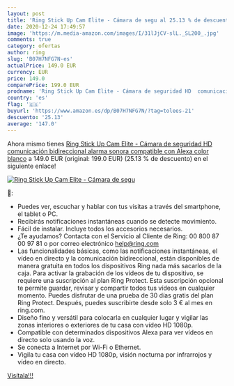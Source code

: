 ```yaml
---
layout: post
title: 'Ring Stick Up Cam Elite - Cámara de segu al 25.13 % de descuento'
date: 2020-12-24 17:49:57
image: 'https://m.media-amazon.com/images/I/31lJjCV-slL._SL200_.jpg'
comments: true
category: ofertas
author: ring
slug: 'B07H7NFG7N-es'
actualPrice: 149.0 EUR
currency: EUR
price: 149.0
comparePrice: 199.0 EUR
prodname: 'Ring Stick Up Cam Elite - Cámara de seguridad HD  comunicación bidireccional  alarma sonora  compatible con Alexa  color blanco'
country: 'es'
flag: '🇪🇸'
buyurl: 'https://www.amazon.es/dp/B07H7NFG7N/?tag=tolees-21'
descuento: '25.13'
average: '147.0'
---
```


Ahora mismo tienes [Ring Stick Up Cam Elite - Cámara de seguridad HD  comunicación bidireccional  alarma sonora  compatible con Alexa  color blanco](https://www.amazon.es/dp/B07H7NFG7N/?tag=tolees-21) a 149.0 EUR (original: 199.0 EUR) (25.13 %  de descuento) en el siguiente enlace!

[![Ring Stick Up Cam Elite - Cámara de segu](https://m.media-amazon.com/images/I/31lJjCV-slL._SL200_.jpg)](https://www.amazon.es/dp/B07H7NFG7N/?tag=tolees-21)

🔎:

- Puedes ver, escuchar y hablar con tus visitas a través del smartphone, el tablet o PC.
- Recibirás notificaciones instantáneas cuando se detecte movimiento.
- Fácil de instalar. Incluye todos los accesorios necesarios.
- ¿Te ayudamos? Contacta con el Servicio al Cliente de Ring: 00 800 87 00 97 81 o por correo electrónico help@ring.com
- Las funcionalidades básicas, como las notificaciones instantáneas, el vídeo en directo y la comunicación bidireccional, están disponibles de manera gratuita en todos los dispositivos Ring nada más sacarlos de la caja. Para activar la grabación de los vídeos de tu dispositivo, se requiere una suscripción al plan Ring Protect. Esta suscripción opcional te permite guardar, revisar y compartir todos tus vídeos en cualquier momento. Puedes disfrutar de una prueba de 30 días gratis del plan Ring Protect. Después, puedes suscribirte desde solo 3 € al mes en ring.com.
- Diseño fino y versátil para colocarla en cualquier lugar y vigilar las zonas interiores o exteriores de tu casa con vídeo HD 1080p.
- Compatible con determinados dispositivos Alexa para ver vídeos en directo solo usando la voz.
- Se conecta a Internet por Wi-Fi o Ethernet.
- Vigila tu casa con vídeo HD 1080p, visión nocturna por infrarrojos y vídeo en directo.

[Visítala!!!](https://www.amazon.es/dp/B07H7NFG7N/?tag=tolees-21)
